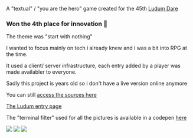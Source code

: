 A "textual" / "you are the hero" game created for the 45th [Ludum Dare](https://ldjam.com/events/ludum-dare/45/missing-entry)

### Won the 4th place for innovation 🥳

The theme was "start with nothing"

I wanted to focus mainly on tech i already knew and i was a bit into RPG at the time.

It used a client/ server infrastructure, each entry added by a player was made availabler to everyone.

Sadly this project is years old so i don't have a live version online anymore

You can still [access the sources here](https://github.com/Ciriak/ld45)

[The Ludum entry page](https://ldjam.com/events/ludum-dare/45/missing-entry)

The "terminal filter" used for all the pictures is available in a codepen [here](https://codepen.io/Ciriak/pen/oNNNWaN)

<img src="/images/ld45/ld45.gif">
<img src="/images/ld45/ld45-demo1.jpg">
<img src="/images/ld45/ld45-demo2.jpg">
